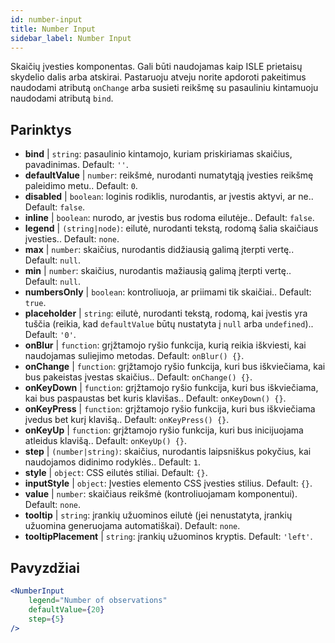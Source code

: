 ```yaml
---
id: number-input
title: Number Input
sidebar_label: Number Input
---
```


Skaičių įvesties komponentas. Gali būti naudojamas kaip ISLE prietaisų skydelio dalis arba atskirai. Pastaruoju atveju norite apdoroti pakeitimus naudodami atributą `onChange` arba susieti reikšmę su pasauliniu kintamuoju naudodami atributą `bind`.

## Parinktys

* __bind__ | `string`: pasaulinio kintamojo, kuriam priskiriamas skaičius, pavadinimas. Default: `''`.
* __defaultValue__ | `number`: reikšmė, nurodanti numatytąją įvesties reikšmę paleidimo metu.. Default: `0`.
* __disabled__ | `boolean`: loginis rodiklis, nurodantis, ar įvestis aktyvi, ar ne.. Default: `false`.
* __inline__ | `boolean`: nurodo, ar įvestis bus rodoma eilutėje.. Default: `false`.
* __legend__ | `(string|node)`: eilutė, nurodanti tekstą, rodomą šalia skaičiaus įvesties.. Default: `none`.
* __max__ | `number`: skaičius, nurodantis didžiausią galimą įterpti vertę.. Default: `null`.
* __min__ | `number`: skaičius, nurodantis mažiausią galimą įterpti vertę.. Default: `null`.
* __numbersOnly__ | `boolean`: kontroliuoja, ar priimami tik skaičiai.. Default: `true`.
* __placeholder__ | `string`: eilutė, nurodanti tekstą, rodomą, kai įvestis yra tuščia (reikia, kad `defaultValue` būtų nustatyta į `null` arba `undefined`).. Default: `'0'`.
* __onBlur__ | `function`: grįžtamojo ryšio funkcija, kurią reikia iškviesti, kai naudojamas suliejimo metodas. Default: `onBlur() {}`.
* __onChange__ | `function`: grįžtamojo ryšio funkcija, kuri bus iškviečiama, kai bus pakeistas įvestas skaičius.. Default: `onChange() {}`.
* __onKeyDown__ | `function`: grįžtamojo ryšio funkcija, kuri bus iškviečiama, kai bus paspaustas bet kuris klavišas.. Default: `onKeyDown() {}`.
* __onKeyPress__ | `function`: grįžtamojo ryšio funkcija, kuri bus iškviečiama įvedus bet kurį klavišą.. Default: `onKeyPress() {}`.
* __onKeyUp__ | `function`: grįžtamojo ryšio funkcija, kuri bus inicijuojama atleidus klavišą.. Default: `onKeyUp() {}`.
* __step__ | `(number|string)`: skaičius, nurodantis laipsniškus pokyčius, kai naudojamos didinimo rodyklės.. Default: `1`.
* __style__ | `object`: CSS eilutės stiliai. Default: `{}`.
* __inputStyle__ | `object`: Įvesties elemento CSS įvesties stilius. Default: `{}`.
* __value__ | `number`: skaičiaus reikšmė (kontroliuojamam komponentui). Default: `none`.
* __tooltip__ | `string`: įrankių užuominos eilutė (jei nenustatyta, įrankių užuomina generuojama automatiškai). Default: `none`.
* __tooltipPlacement__ | `string`: įrankių užuominos kryptis. Default: `'left'`.


## Pavyzdžiai

```jsx live
<NumberInput
    legend="Number of observations"
    defaultValue={20}
    step={5}
/>
```

